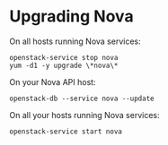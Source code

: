 # Upgrading Nova

On all hosts running Nova services:

    openstack-service stop nova
    yum -d1 -y upgrade \*nova\*

On your Nova API host:

    openstack-db --service nova --update

On all your hosts running Nova services:

    openstack-service start nova
 
